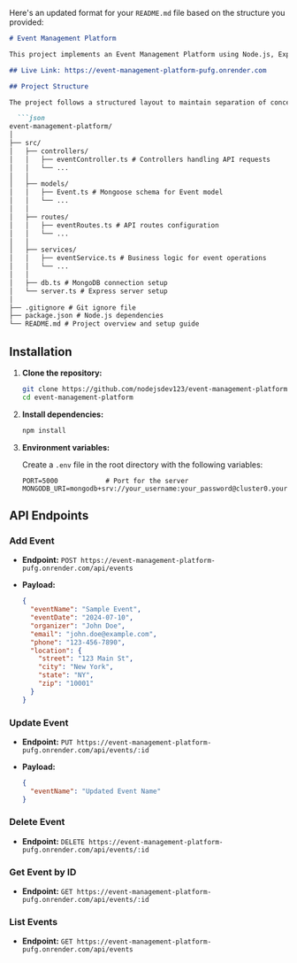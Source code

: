 Here's an updated format for your `README.md` file based on the structure you provided:

```markdown
# Event Management Platform

This project implements an Event Management Platform using Node.js, Express, TypeScript, and MongoDB.

## Live Link: https://event-management-platform-pufg.onrender.com

## Project Structure

The project follows a structured layout to maintain separation of concerns:

  ```json
event-management-platform/
│
├── src/
│   ├── controllers/
│   │   ├── eventController.ts # Controllers handling API requests
│   │   └── ...
│   │
│   ├── models/
│   │   ├── Event.ts # Mongoose schema for Event model
│   │   └── ...
│   │
│   ├── routes/
│   │   ├── eventRoutes.ts # API routes configuration
│   │   └── ...
│   │
│   ├── services/
│   │   ├── eventService.ts # Business logic for event operations
│   │   └── ...
│   │
│   ├── db.ts # MongoDB connection setup
│   └── server.ts # Express server setup
│
├── .gitignore # Git ignore file
├── package.json # Node.js dependencies
└── README.md # Project overview and setup guide
```

## Installation

1. **Clone the repository:**

   ```bash
   git clone https://github.com/nodejsdev123/event-management-platform.git
   cd event-management-platform
   ```

2. **Install dependencies:**

   ```bash
   npm install
   ```

3. **Environment variables:**

   Create a `.env` file in the root directory with the following variables:

   ```plaintext
   PORT=5000            # Port for the server
   MONGODB_URI=mongodb+srv://your_username:your_password@cluster0.your.mongodb.net/your_database
   ```

## API Endpoints

### Add Event

- **Endpoint:** `POST https://event-management-platform-pufg.onrender.com/api/events`
- **Payload:**

  ```json
  {
    "eventName": "Sample Event",
    "eventDate": "2024-07-10",
    "organizer": "John Doe",
    "email": "john.doe@example.com",
    "phone": "123-456-7890",
    "location": {
      "street": "123 Main St",
      "city": "New York",
      "state": "NY",
      "zip": "10001"
    }
  }
  ```

### Update Event

- **Endpoint:** `PUT https://event-management-platform-pufg.onrender.com/api/events/:id`
- **Payload:**

  ```json
  {
    "eventName": "Updated Event Name"
  }
  ```

### Delete Event

- **Endpoint:** `DELETE https://event-management-platform-pufg.onrender.com/api/events/:id`

### Get Event by ID

- **Endpoint:** `GET https://event-management-platform-pufg.onrender.com/api/events/:id`

### List Events

- **Endpoint:** `GET https://event-management-platform-pufg.onrender.com/api/events`



